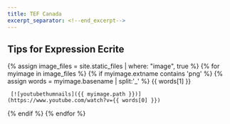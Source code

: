 ```yaml
---
title: TEF Canada
excerpt_separator: <!--end_excerpt-->
---
```


## Tips for Expression Ecrite
<!--end_excerpt-->

{% assign image_files = site.static_files | where: "image", true %}
{% for myimage in image_files %}
  {% if myimage.extname contains 'png' %}
    {% assign words = myimage.basename | split:'_' %} 
     {{ words[1] }} 
     
     
     [![youtubethumnails]({{ myimage.path }})](https://www.youtube.com/watch?v={{ words[0] }}) 
  {% endif %}
{% endfor %}


